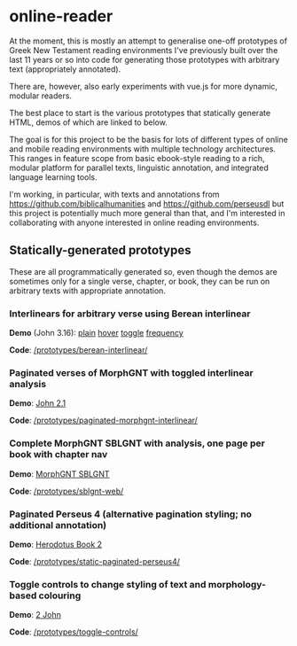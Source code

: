 # online-reader

At the moment, this is mostly an attempt to generalise one-off prototypes of Greek New Testament reading environments I've previously built over the last 11 years or so into code for generating those prototypes with arbitrary text (appropriately annotated).

There are, however, also early experiments with vue.js for more dynamic, modular readers.

The best place to start is the various prototypes that statically generate HTML, demos of which are linked to below.

The goal is for this project to be the basis for lots of different types of online and mobile reading environments with multiple technology architectures. This ranges in feature scope from basic ebook-style reading to a rich, modular platform for parallel texts, linguistic annotation, and integrated language learning tools.

I'm working, in particular, with texts and annotations from https://github.com/biblicalhumanities and https://github.com/perseusdl but this project is potentially much more general than that, and I'm interested in collaborating with anyone interested in online reading environments.

## Statically-generated prototypes

These are all programmatically generated so, even though the demos are sometimes only for a single verse, chapter, or book, they can be run on arbitrary texts with appropriate annotation.


### Interlinears for arbitrary verse using Berean interlinear

**Demo** (John 3.16): [plain](https://jtauber.github.io/online-reader/berean-interlinear/plain_040316.html) [hover](https://jtauber.github.io/online-reader/berean-interlinear/hover_040316.html) [toggle](https://jtauber.github.io/online-reader/berean-interlinear/toggle_040316.html) [frequency](https://jtauber.github.io/online-reader/berean-interlinear/frequency_040316.html)

**Code**: [/prototypes/berean-interlinear/](https://github.com/jtauber/online-reader/tree/master/prototypes/berean-interlinear/)

### Paginated verses of MorphGNT with toggled interlinear analysis

**Demo**: [John 2.1](https://jtauber.github.io/online-reader/paginated-morphgnt-interlinear/1.html)

**Code**: [/prototypes/paginated-morphgnt-interlinear/](https://github.com/jtauber/online-reader/tree/master/prototypes/paginated-morphgnt-interlinear/)


### Complete MorphGNT SBLGNT with analysis, one page per book with chapter nav

**Demo**: [MorphGNT SBLGNT](https://jtauber.github.io/online-reader/sblgnt-web/)

**Code**: [/prototypes/sblgnt-web/](https://github.com/jtauber/online-reader/tree/master/prototypes/sblgnt-web/)

### Paginated Perseus 4 (alternative pagination styling; no additional annotation)

**Demo**: [Herodotus Book 2](https://jtauber.github.io/online-reader/static-paginated-perseus4/1.html)

**Code**: [/prototypes/static-paginated-perseus4/](https://github.com/jtauber/online-reader/tree/master/prototypes/static-paginated-perseus4/)

### Toggle controls to change styling of text and morphology-based colouring

**Demo**: [2 John](https://jtauber.github.io/online-reader/toggle-controls/2john_01.html)

**Code**: [/prototypes/toggle-controls/](https://github.com/jtauber/online-reader/tree/master/prototypes/toggle-controls/)
